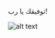 توفيقك يا رب!


![alt text](https://user-images.githubusercontent.com/54281066/236715224-02c9c293-1f1c-45bd-827f-b97aaee23420.jpg)
